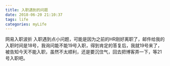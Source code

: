 ```yaml
---
title: 入职遇到的问题
date: 2018-06-20 21:10:37
tags: life
categories: myLife
---
```

网易入职波折
入职遇到点小问题，可能是因为之前的HR刚好离职了，邮件给我的入职时间是18号，我询问能不能19号入职，得到肯定的答复后，我就19号来了，被告知今天不能入职，虽然不太顺利，还是要沉住气，回去把博客弄一下，等21号入职吧。